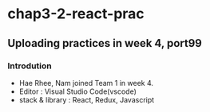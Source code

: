 # chap3-2-react-prac
## Uploading practices in week 4, port99 ##
### Introdution
- Hae Rhee, Nam joined Team 1 in week 4.
- Editor : Visual Studio Code(vscode)
- stack & library : React, Redux, Javascript
